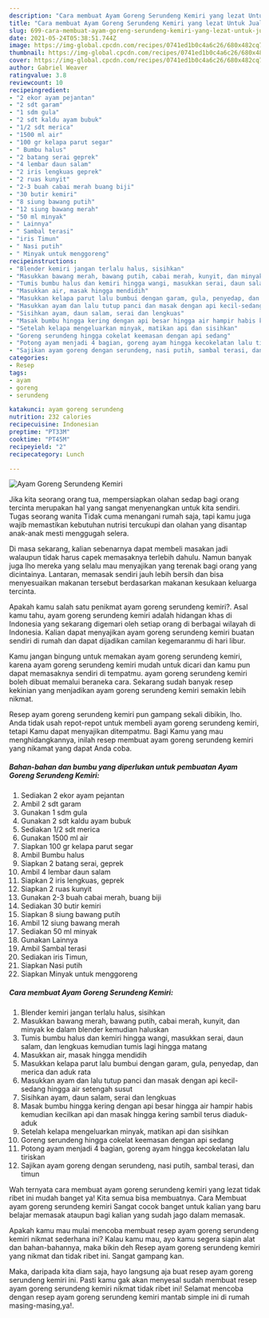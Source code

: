 ```yaml
---
description: "Cara membuat Ayam Goreng Serundeng Kemiri yang lezat Untuk Jualan"
title: "Cara membuat Ayam Goreng Serundeng Kemiri yang lezat Untuk Jualan"
slug: 699-cara-membuat-ayam-goreng-serundeng-kemiri-yang-lezat-untuk-jualan
date: 2021-05-24T05:38:51.744Z
image: https://img-global.cpcdn.com/recipes/0741ed1b0c4a6c26/680x482cq70/ayam-goreng-serundeng-kemiri-foto-resep-utama.jpg
thumbnail: https://img-global.cpcdn.com/recipes/0741ed1b0c4a6c26/680x482cq70/ayam-goreng-serundeng-kemiri-foto-resep-utama.jpg
cover: https://img-global.cpcdn.com/recipes/0741ed1b0c4a6c26/680x482cq70/ayam-goreng-serundeng-kemiri-foto-resep-utama.jpg
author: Gabriel Weaver
ratingvalue: 3.8
reviewcount: 10
recipeingredient:
- "2 ekor ayam pejantan"
- "2 sdt garam"
- "1 sdm gula"
- "2 sdt kaldu ayam bubuk"
- "1/2 sdt merica"
- "1500 ml air"
- "100 gr kelapa parut segar"
- " Bumbu halus"
- "2 batang serai geprek"
- "4 lembar daun salam"
- "2 iris lengkuas geprek"
- "2 ruas kunyit"
- "2-3 buah cabai merah buang biji"
- "30 butir kemiri"
- "8 siung bawang putih"
- "12 siung bawang merah"
- "50 ml minyak"
- " Lainnya"
- " Sambal terasi"
- "iris Timun"
- " Nasi putih"
- " Minyak untuk menggoreng"
recipeinstructions:
- "Blender kemiri jangan terlalu halus, sisihkan"
- "Masukkan bawang merah, bawang putih, cabai merah, kunyit, dan minyak ke dalam blender kemudian haluskan"
- "Tumis bumbu halus dan kemiri hingga wangi, masukkan serai, daun salam, dan lengkuas kemudian tumis lagi hingga matang"
- "Masukkan air, masak hingga mendidih"
- "Masukkan kelapa parut lalu bumbui dengan garam, gula, penyedap, dan merica dan aduk rata"
- "Masukkan ayam dan lalu tutup panci dan masak dengan api kecil-sedang hingga air setengah susut"
- "Sisihkan ayam, daun salam, serai dan lengkuas"
- "Masak bumbu hingga kering dengan api besar hingga air hampir habis kemudian kecilkan api dan masak hingga kering sambil terus diaduk-aduk"
- "Setelah kelapa mengeluarkan minyak, matikan api dan sisihkan"
- "Goreng serundeng hingga cokelat keemasan dengan api sedang"
- "Potong ayam menjadi 4 bagian, goreng ayam hingga kecokelatan lalu tiriskan"
- "Sajikan ayam goreng dengan serundeng, nasi putih, sambal terasi, dan timun"
categories:
- Resep
tags:
- ayam
- goreng
- serundeng

katakunci: ayam goreng serundeng 
nutrition: 232 calories
recipecuisine: Indonesian
preptime: "PT33M"
cooktime: "PT45M"
recipeyield: "2"
recipecategory: Lunch

---
```



![Ayam Goreng Serundeng Kemiri](https://img-global.cpcdn.com/recipes/0741ed1b0c4a6c26/680x482cq70/ayam-goreng-serundeng-kemiri-foto-resep-utama.jpg)

Jika kita seorang orang tua, mempersiapkan olahan sedap bagi orang tercinta merupakan hal yang sangat menyenangkan untuk kita sendiri. Tugas seorang  wanita Tidak cuma menangani rumah saja, tapi kamu juga wajib memastikan kebutuhan nutrisi tercukupi dan olahan yang disantap anak-anak mesti menggugah selera.

Di masa  sekarang, kalian sebenarnya dapat membeli masakan jadi walaupun tidak harus capek memasaknya terlebih dahulu. Namun banyak juga lho mereka yang selalu mau menyajikan yang terenak bagi orang yang dicintainya. Lantaran, memasak sendiri jauh lebih bersih dan bisa menyesuaikan makanan tersebut berdasarkan makanan kesukaan keluarga tercinta. 



Apakah kamu salah satu penikmat ayam goreng serundeng kemiri?. Asal kamu tahu, ayam goreng serundeng kemiri adalah hidangan khas di Indonesia yang sekarang digemari oleh setiap orang di berbagai wilayah di Indonesia. Kalian dapat menyajikan ayam goreng serundeng kemiri buatan sendiri di rumah dan dapat dijadikan camilan kegemaranmu di hari libur.

Kamu jangan bingung untuk memakan ayam goreng serundeng kemiri, karena ayam goreng serundeng kemiri mudah untuk dicari dan kamu pun dapat memasaknya sendiri di tempatmu. ayam goreng serundeng kemiri boleh dibuat memalui beraneka cara. Sekarang sudah banyak resep kekinian yang menjadikan ayam goreng serundeng kemiri semakin lebih nikmat.

Resep ayam goreng serundeng kemiri pun gampang sekali dibikin, lho. Anda tidak usah repot-repot untuk membeli ayam goreng serundeng kemiri, tetapi Kamu dapat menyajikan ditempatmu. Bagi Kamu yang mau menghidangkannya, inilah resep membuat ayam goreng serundeng kemiri yang nikamat yang dapat Anda coba.

<!--inarticleads1-->

##### Bahan-bahan dan bumbu yang diperlukan untuk pembuatan Ayam Goreng Serundeng Kemiri:

1. Sediakan 2 ekor ayam pejantan
1. Ambil 2 sdt garam
1. Gunakan 1 sdm gula
1. Gunakan 2 sdt kaldu ayam bubuk
1. Sediakan 1/2 sdt merica
1. Gunakan 1500 ml air
1. Siapkan 100 gr kelapa parut segar
1. Ambil  Bumbu halus
1. Siapkan 2 batang serai, geprek
1. Ambil 4 lembar daun salam
1. Siapkan 2 iris lengkuas, geprek
1. Siapkan 2 ruas kunyit
1. Gunakan 2-3 buah cabai merah, buang biji
1. Sediakan 30 butir kemiri
1. Siapkan 8 siung bawang putih
1. Ambil 12 siung bawang merah
1. Sediakan 50 ml minyak
1. Gunakan  Lainnya
1. Ambil  Sambal terasi
1. Sediakan iris Timun,
1. Siapkan  Nasi putih
1. Siapkan  Minyak untuk menggoreng




<!--inarticleads2-->

##### Cara membuat Ayam Goreng Serundeng Kemiri:

1. Blender kemiri jangan terlalu halus, sisihkan
1. Masukkan bawang merah, bawang putih, cabai merah, kunyit, dan minyak ke dalam blender kemudian haluskan
1. Tumis bumbu halus dan kemiri hingga wangi, masukkan serai, daun salam, dan lengkuas kemudian tumis lagi hingga matang
1. Masukkan air, masak hingga mendidih
1. Masukkan kelapa parut lalu bumbui dengan garam, gula, penyedap, dan merica dan aduk rata
1. Masukkan ayam dan lalu tutup panci dan masak dengan api kecil-sedang hingga air setengah susut
1. Sisihkan ayam, daun salam, serai dan lengkuas
1. Masak bumbu hingga kering dengan api besar hingga air hampir habis kemudian kecilkan api dan masak hingga kering sambil terus diaduk-aduk
1. Setelah kelapa mengeluarkan minyak, matikan api dan sisihkan
1. Goreng serundeng hingga cokelat keemasan dengan api sedang
1. Potong ayam menjadi 4 bagian, goreng ayam hingga kecokelatan lalu tiriskan
1. Sajikan ayam goreng dengan serundeng, nasi putih, sambal terasi, dan timun




Wah ternyata cara membuat ayam goreng serundeng kemiri yang lezat tidak ribet ini mudah banget ya! Kita semua bisa membuatnya. Cara Membuat ayam goreng serundeng kemiri Sangat cocok banget untuk kalian yang baru belajar memasak ataupun bagi kalian yang sudah jago dalam memasak.

Apakah kamu mau mulai mencoba membuat resep ayam goreng serundeng kemiri nikmat sederhana ini? Kalau kamu mau, ayo kamu segera siapin alat dan bahan-bahannya, maka bikin deh Resep ayam goreng serundeng kemiri yang nikmat dan tidak ribet ini. Sangat gampang kan. 

Maka, daripada kita diam saja, hayo langsung aja buat resep ayam goreng serundeng kemiri ini. Pasti kamu gak akan menyesal sudah membuat resep ayam goreng serundeng kemiri nikmat tidak ribet ini! Selamat mencoba dengan resep ayam goreng serundeng kemiri mantab simple ini di rumah masing-masing,ya!.

